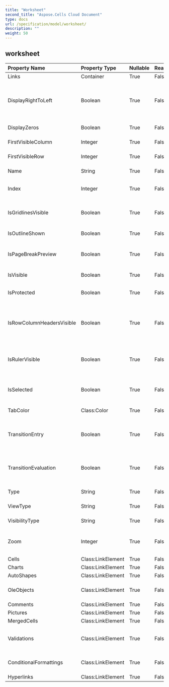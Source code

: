 ```yaml
---
title: "Worksheet"
second_title: "Aspose.Cells Cloud Document"
type: docs
url: /specification/model/worksheet/
description: ""
weight: 50
---
```


## **worksheet**

 

| Property Name | Property Type | Nullable |  ReadOnly | DefaultValue | Description | 
| :- | :- | :- |:- |  :- | :- |
| Links | Container | True |  False |  |  |  
| DisplayRightToLeft | Boolean | True |  False |  | Indicates if the specified worksheet is displayed from right to left instead of from left to right.            Default is false.  |  
| DisplayZeros | Boolean | True |  False |  | True if zero values are displayed.  |  
| FirstVisibleColumn | Integer | True |  False |  | Represents first visible column index.  |  
| FirstVisibleRow | Integer | True |  False |  | Represents first visible row index.  |  
| Name | String | True |  False |  | Gets or sets the name of the worksheet.  |  
| Index | Integer | True |  False |  | Gets the index of sheet in the worksheet collection.  |  
| IsGridlinesVisible | Boolean | True |  False |  | Gets or sets a value indicating whether the gridlines are visible.Default is true.  |  
| IsOutlineShown | Boolean | True |  False |  | Indicates whether to show outline.  |  
| IsPageBreakPreview | Boolean | True |  False |  | Indicates whether the specified worksheet is shown in normal view or page break preview.  |  
| IsVisible | Boolean | True |  False |  | Represents if the worksheet is visible.  |  
| IsProtected | Boolean | True |  False |  | Indicates if the worksheet is protected.  |  
| IsRowColumnHeadersVisible | Boolean | True |  False |  | Gets or sets a value indicating whether the worksheet will display row and column headers.            Default is true.  |  
| IsRulerVisible | Boolean | True |  False |  | Indicates whether the ruler is visible. This property is only applied for page break preview.  |  
| IsSelected | Boolean | True |  False |  | Indicates whether this worksheet is selected when the workbook is opened.  |  
| TabColor | Class:Color | True |  False |  | Represents worksheet tab color.  |  
| TransitionEntry | Boolean | True |  False |  | Indicates whether the Transition Formula Entry (Lotus compatibility) option is enabled.  |  
| TransitionEvaluation | Boolean | True |  False |  | Indicates whether the Transition Formula Evaluation (Lotus compatibility) option is enabled.  |  
| Type | String | True |  False |  | Represents worksheet type.  |  
| ViewType | String | True |  False |  | Gets and sets the view type.  |  
| VisibilityType | String | True |  False |  | Indicates the visible state for this sheet.  |  
| Zoom | Integer | True |  False |  | Represents the scaling factor in percentage. It should be between 10 and 400.  |  
| Cells | Class:LinkElement | True |  False |  | Gets the  collection.  |  
| Charts | Class:LinkElement | True |  False |  | Gets a  collection  |  
| AutoShapes | Class:LinkElement | True |  False |  |  |  
| OleObjects | Class:LinkElement | True |  False |  | Represents a collection of  in a worksheet.  |  
| Comments | Class:LinkElement | True |  False |  | Gets the  collection.  |  
| Pictures | Class:LinkElement | True |  False |  | Gets a  collection.  |  
| MergedCells | Class:LinkElement | True |  False |  |  |  
| Validations | Class:LinkElement | True |  False |  | Gets the data validation setting collection in the worksheet.  |  
| ConditionalFormattings | Class:LinkElement | True |  False |  | Gets the ConditionalFormattings in the worksheet.  |  
| Hyperlinks | Class:LinkElement | True |  False |  | Gets the  collection.  |  

